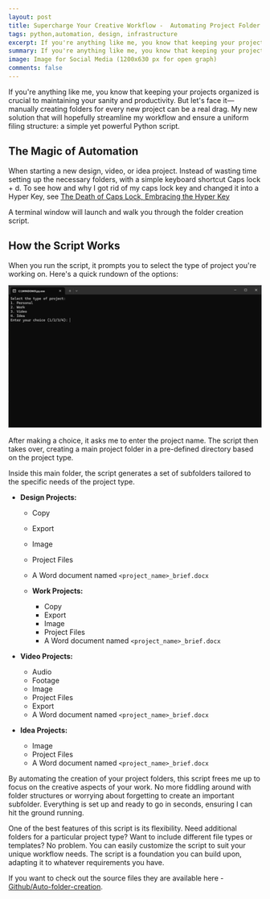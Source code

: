 ```yaml
---
layout: post
title: Supercharge Your Creative Workflow -  Automating Project Folder Creation
tags: python,automation, design, infrastructure
excerpt: If you're anything like me, you know that keeping your projects organized is crucial to maintaining your sanity and productivity.
summary: If you're anything like me, you know that keeping your projects organized is crucial to maintaining your sanity and productivity
image: Image for Social Media (1200x630 px for open graph)
comments: false
---
```


If you're anything like me, you know that keeping your projects organized is crucial to maintaining your sanity and productivity. But let's face it—manually creating folders for every new project can be a real drag. My new solution that will hopefully streamline my workflow and ensure a uniform filing structure: a simple yet powerful Python script.

## The Magic of Automation

When starting a new design, video, or idea project. Instead of wasting time setting up the necessary folders, with a simple keyboard shortcut Caps lock + d. To see how and why I got rid of my caps lock key and changed it into a Hyper Key, see [The Death of Caps Lock, Embracing the Hyper Key](https://tomlowndes.co.uk/blog/The-death-of-caps-lock/)

A terminal window will launch and walk you through the folder creation script.

## How the Script Works

When you run the script, it prompts you to select the type of project you're working on. Here's a quick rundown of the options:

![Auto Folder launched on terminal](/assets/img/uploads/Auto-folder-terminal.png)

After making a choice, it asks me to enter the project name. The script then takes over, creating a main project folder in a pre-defined directory based on the project type.

Inside this main folder, the script generates a set of subfolders tailored to the specific needs of the project type.

- **Design Projects:**
  - Copy
  - Export
  - Image
  - Project Files
  - A Word document named `<project_name>_brief.docx`

  - **Work Projects:**
    - Copy
    - Export
    - Image
    - Project Files
    - A Word document named `<project_name>_brief.docx`

- **Video Projects:**
  - Audio
  - Footage
  - Image
  - Project Files
  - Export
  - A Word document named `<project_name>_brief.docx`

- **Idea Projects:**
  - Image
  - Project Files
  - A Word document named `<project_name>_brief.docx`


By automating the creation of your project folders, this script frees me up to focus on the creative aspects of your work. No more fiddling around with folder structures or worrying about forgetting to create an important subfolder. Everything is set up and ready to go in seconds, ensuring I can hit the ground running.

One of the best features of this script is its flexibility. Need additional folders for a particular project type? Want to include different file types or templates? No problem. You can easily customize the script to suit your unique workflow needs. The script is a foundation you can build upon, adapting it to whatever requirements you have.

If you want to check out the source files they are available here - [Github/Auto-folder-creation](https://github.com/tomlowndes/Auto-folder-creation).
